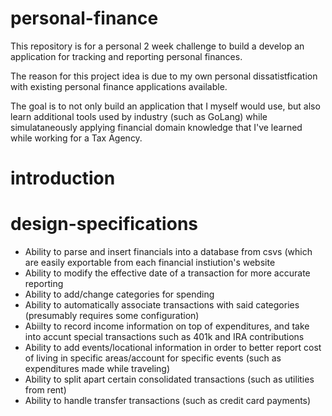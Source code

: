 # personal-finance

This repository is for a personal 2 week challenge to build a develop an application for tracking and reporting personal finances. 

The reason for this project idea is due to my own personal dissatistfication with existing personal finance applications available. 

The goal is to not only build an application that I myself would use, but also learn additional tools used by industry (such as GoLang) while simulataneously applying financial domain knowledge that I've learned while working for a Tax Agency. 

# introduction

# design-specifications
* Ability to parse and insert financials into a database from csvs (which are easily exportable from each financial instiution's website
* Ability to modify the effective date of a transaction for more accurate reporting
* Ability to add/change categories for spending
* Ability to automatically associate transactions with said categories (presumably requires some configuration)
* Abiilty to record income information on top of expenditures, and take into accunt special transactions such as 401k and IRA contributions
* Ability to add events/locational information in order to better report cost of living in specific areas/account for specific events (such as expenditures made while traveling)
* Ability to split apart certain consolidated transactions (such as utilities from rent)
* Ability to handle transfer transactions (such as credit card payments)
